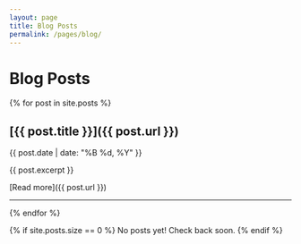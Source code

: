 ```yaml
---
layout: page
title: Blog Posts
permalink: /pages/blog/
---
```


# Blog Posts

{% for post in site.posts %}
## [{{ post.title }}]({{ post.url }})

<time datetime="{{ post.date | date_to_xmlschema }}">{{ post.date | date: "%B %d, %Y" }}</time>

{{ post.excerpt }}

[Read more]({{ post.url }})

---
{% endfor %}

{% if site.posts.size == 0 %}
No posts yet! Check back soon.
{% endif %}